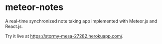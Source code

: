 # meteor-notes

A real-time synchronized note taking app implemented with Meteor.js and React.js.

Try it live at https://stormy-mesa-27282.herokuapp.com/.
